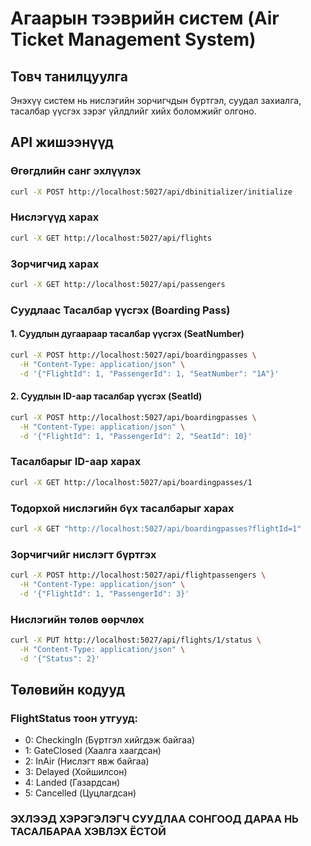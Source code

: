 # Агаарын тээврийн систем (Air Ticket Management System)

## Товч танилцуулга

Энэхүү систем нь нислэгийн зорчигчдын бүртгэл, суудал захиалга, тасалбар үүсгэх зэрэг үйлдлийг хийх боломжийг олгоно.

## API жишээнүүд

### Өгөгдлийн санг эхлүүлэх

```bash
curl -X POST http://localhost:5027/api/dbinitializer/initialize
```

### Нислэгүүд харах

```bash
curl -X GET http://localhost:5027/api/flights
```

### Зорчигчид харах

```bash
curl -X GET http://localhost:5027/api/passengers
```

### Суудлаас Тасалбар үүсгэх (Boarding Pass)

#### 1. Суудлын дугаараар тасалбар үүсгэх (SeatNumber)

```bash
curl -X POST http://localhost:5027/api/boardingpasses \
  -H "Content-Type: application/json" \
  -d '{"FlightId": 1, "PassengerId": 1, "SeatNumber": "1A"}'
```

#### 2. Суудлын ID-аар тасалбар үүсгэх (SeatId)

```bash
curl -X POST http://localhost:5027/api/boardingpasses \
  -H "Content-Type: application/json" \
  -d '{"FlightId": 1, "PassengerId": 2, "SeatId": 10}'
```

### Тасалбарыг ID-аар харах

```bash
curl -X GET http://localhost:5027/api/boardingpasses/1
```

### Тодорхой нислэгийн бүх тасалбарыг харах

```bash
curl -X GET "http://localhost:5027/api/boardingpasses?flightId=1"
```

### Зорчигчийг нислэгт бүртгэх

```bash
curl -X POST http://localhost:5027/api/flightpassengers \
  -H "Content-Type: application/json" \
  -d '{"FlightId": 1, "PassengerId": 3}'
```

### Нислэгийн төлөв өөрчлөх

```bash
curl -X PUT http://localhost:5027/api/flights/1/status \
  -H "Content-Type: application/json" \
  -d '{"Status": 2}'
```

## Төлөвийн кодууд

### FlightStatus тоон утгууд:

- 0: CheckingIn (Бүртгэл хийгдэж байгаа)
- 1: GateClosed (Хаалга хаагдсан)
- 2: InAir (Нислэгт явж байгаа)
- 3: Delayed (Хойшилсон)
- 4: Landed (Газардсан)
- 5: Cancelled (Цуцлагдсан)

### ЭХЛЭЭД ХЭРЭГЭЛЭГЧ СУУДЛАА СОНГООД ДАРАА НЬ ТАСАЛБАРАА ХЭВЛЭХ ЁСТОЙ 

